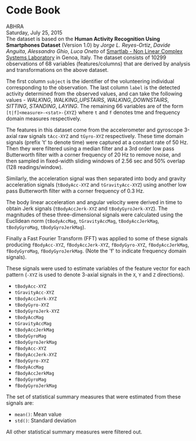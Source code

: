 # Code Book
ABHRA  
Saturday, July 25, 2015  
The dataset is based on the **Human Activity Recognition Using Smartphones Dataset** (Version 1.0) by *Jorge L. Reyes-Ortiz*, *Davide Anguita*, *Alessandro Ghio*, *Luca Oneto* of [Smartlab - Non Linear Complex Systems Laboratory](www.smartlab.ws) in Genoa, Italy. The dataset consists of 10299 observations of 68 variables (features/columns) that are derived by analysis and transformations on the above dataset.

The first column `subject` is the identifier of the volunteering individual corresponding to the observation. The last column `label` is the detected activity determined from the observed values, and can take the following values - *WALKING*, *WALKING_UPSTAIRS*, *WALKING_DOWNSTAIRS*, *SITTING*, *STANDING*, *LAYING*.
The remaining 66 variables are of the form `[t|f]<measure>-<stat>-{XYZ}` where `t` and `f` denotes tme and frequency domain measures respectively.

The features in this dataset come from the accelerometer and gyroscope 3-axial raw signals `tAcc-XYZ` and `tGyro-XYZ` respectively. These time domain signals (prefix 't' to denote time) were captured at a constant rate of 50 Hz. Then they were filtered using a median filter and a 3rd order low pass Butterworth filter with a corner frequency of 20 Hz to remove noise, and then sampled in fixed-width sliding windows of 2.56 sec and 50% overlap (128 readings/window).

Similarly, the acceleration signal was then separated into body and gravity acceleration signals (`tBodyAcc-XYZ` and `tGravityAcc-XYZ`) using another low pass Butterworth filter with a corner frequency of 0.3 Hz. 

The body linear acceleration and angular velocity were derived in time to obtain Jerk signals (`tBodyAccJerk-XYZ` and `tBodyGyroJerk-XYZ`). The magnitudes of these three-dimensional signals were calculated using the Euclidean norm (`tBodyAccMag`, `tGravityAccMag`, `tBodyAccJerkMag`, `tBodyGyroMag`, `tBodyGyroJerkMag`).

Finally a Fast Fourier Transform (FFT) was applied to some of these signals producing `fBodyAcc-XYZ`, `fBodyAccJerk-XYZ`, `fBodyGyro-XYZ`, `fBodyAccJerkMag`, `fBodyGyroMag`, `fBodyGyroJerkMag`. (Note the 'f' to indicate frequency domain signals). 

These signals were used to estimate variables of the feature vector for each pattern (`-XYZ` is used to denote 3-axial signals in the `X`, `Y` and `Z` directions).

- `tBodyAcc-XYZ`
- `tGravityAcc-XYZ`
- `tBodyAccJerk-XYZ`
- `tBodyGyro-XYZ`
- `tBodyGyroJerk-XYZ`
- `tBodyAccMag`
- `tGravityAccMag`
- `tBodyAccJerkMag`
- `tBodyGyroMag`
- `tBodyGyroJerkMag`
- `fBodyAcc-XYZ`
- `fBodyAccJerk-XYZ`
- `fBodyGyro-XYZ`
- `fBodyAccMag`
- `fBodyAccJerkMag`
- `fBodyGyroMag`
- `fBodyGyroJerkMag`

The set of statistical summary measures that were estimated from these signals are:

- `mean()`: Mean value
- `std()`: Standard deviation

All other statistical summary measures were filtered out.
